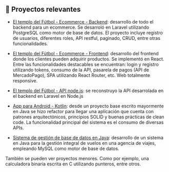 
## 🔗 Proyectos relevantes

- [El templo del Fútbol - Ecommerce - Backend](https://github.com/iaw-2023/DeGiusti-Berti-laravel): desarrollo de todo el backend para un ecommerce. Se desarroló en Laravel utilizando PostgreSQL como motor de base de datos. El proyecto incluye registro de usuarios, diferentes roles, API restful, paginado, CRUD, entre otras funcionalidades.

- [El templo del Fútbol - Ecommerce - Frontend](https://github.com/iaw-2023/degiusti-berti-react): desarrollo del frontend donde los clientes pueden adquirir productos. Se implementó en React. Entre las funcionalidades destacables se encuentran: login y registro utilizando tokens, consumo de la API, pasarela de pagos (API de MercadoPago), SPA utilizando React Router, etc. Web totalmente responsive.

- [El templo del Fútbol - API node.js](https://github.com/iaw-2023/de-giusti-berti-api-nodejs): se reconstruyo la API desarrolada en el backend en Laravel en Node.js 

- [App para Android - Kotlin](https://github.com/nicolasberti/Kotlin-App-Android): desde un proyecto base escrito mayormente en Java se hizo refactor para llegar una aplicación que cuenta con patrones arquitectónicos, principios SOLID y buenas prácticas de clean code. La funcionalidad principal del sistema es el consumo de diversas APIs.

- [Sistema de gestión de base de datos en Java](https://github.com/nicolasberti/GestionDeVuelos-MySQL-Java): desarrollo de un sistema en Java para la gestión integral de vuelos en una agencia de viajes, empleando MySQL como motor de base de datos.

También se pueden ver proyectos menores. Como por ejemplo, una calculadora binaria escrita en C utilizando punteros, entre otros.
